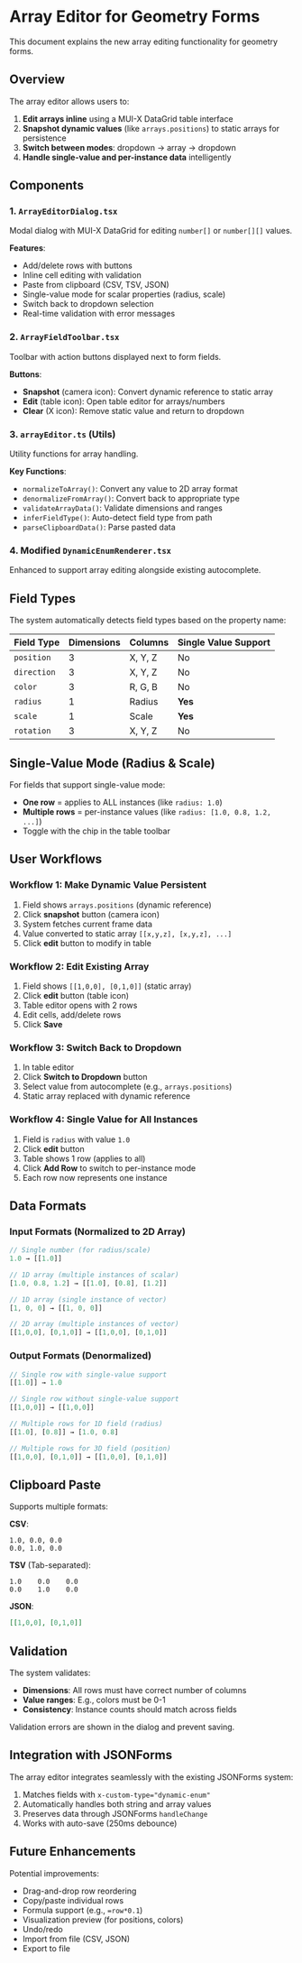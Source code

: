 # Array Editor for Geometry Forms

This document explains the new array editing functionality for geometry forms.

## Overview

The array editor allows users to:
1. **Edit arrays inline** using a MUI-X DataGrid table interface
2. **Snapshot dynamic values** (like `arrays.positions`) to static arrays for persistence
3. **Switch between modes**: dropdown → array → dropdown
4. **Handle single-value and per-instance data** intelligently

## Components

### 1. `ArrayEditorDialog.tsx`
Modal dialog with MUI-X DataGrid for editing `number[]` or `number[][]` values.

**Features**:
- Add/delete rows with buttons
- Inline cell editing with validation
- Paste from clipboard (CSV, TSV, JSON)
- Single-value mode for scalar properties (radius, scale)
- Switch back to dropdown selection
- Real-time validation with error messages

### 2. `ArrayFieldToolbar.tsx`
Toolbar with action buttons displayed next to form fields.

**Buttons**:
- **Snapshot** (camera icon): Convert dynamic reference to static array
- **Edit** (table icon): Open table editor for arrays/numbers
- **Clear** (X icon): Remove static value and return to dropdown

### 3. `arrayEditor.ts` (Utils)
Utility functions for array handling.

**Key Functions**:
- `normalizeToArray()`: Convert any value to 2D array format
- `denormalizeFromArray()`: Convert back to appropriate type
- `validateArrayData()`: Validate dimensions and ranges
- `inferFieldType()`: Auto-detect field type from path
- `parseClipboardData()`: Parse pasted data

### 4. Modified `DynamicEnumRenderer.tsx`
Enhanced to support array editing alongside existing autocomplete.

## Field Types

The system automatically detects field types based on the property name:

| Field Type | Dimensions | Columns | Single Value Support |
|------------|------------|---------|---------------------|
| `position` | 3 | X, Y, Z | No |
| `direction` | 3 | X, Y, Z | No |
| `color` | 3 | R, G, B | No |
| `radius` | 1 | Radius | **Yes** |
| `scale` | 1 | Scale | **Yes** |
| `rotation` | 3 | X, Y, Z | No |

## Single-Value Mode (Radius & Scale)

For fields that support single-value mode:

- **One row** = applies to ALL instances (like `radius: 1.0`)
- **Multiple rows** = per-instance values (like `radius: [1.0, 0.8, 1.2, ...]`)
- Toggle with the chip in the table toolbar

## User Workflows

### Workflow 1: Make Dynamic Value Persistent
1. Field shows `arrays.positions` (dynamic reference)
2. Click **snapshot** button (camera icon)
3. System fetches current frame data
4. Value converted to static array `[[x,y,z], [x,y,z], ...]`
5. Click **edit** button to modify in table

### Workflow 2: Edit Existing Array
1. Field shows `[[1,0,0], [0,1,0]]` (static array)
2. Click **edit** button (table icon)
3. Table editor opens with 2 rows
4. Edit cells, add/delete rows
5. Click **Save**

### Workflow 3: Switch Back to Dropdown
1. In table editor
2. Click **Switch to Dropdown** button
3. Select value from autocomplete (e.g., `arrays.positions`)
4. Static array replaced with dynamic reference

### Workflow 4: Single Value for All Instances
1. Field is `radius` with value `1.0`
2. Click **edit** button
3. Table shows 1 row (applies to all)
4. Click **Add Row** to switch to per-instance mode
5. Each row now represents one instance

## Data Formats

### Input Formats (Normalized to 2D Array)
```typescript
// Single number (for radius/scale)
1.0 → [[1.0]]

// 1D array (multiple instances of scalar)
[1.0, 0.8, 1.2] → [[1.0], [0.8], [1.2]]

// 1D array (single instance of vector)
[1, 0, 0] → [[1, 0, 0]]

// 2D array (multiple instances of vector)
[[1,0,0], [0,1,0]] → [[1,0,0], [0,1,0]]
```

### Output Formats (Denormalized)
```typescript
// Single row with single-value support
[[1.0]] → 1.0

// Single row without single-value support
[[1,0,0]] → [[1,0,0]]

// Multiple rows for 1D field (radius)
[[1.0], [0.8]] → [1.0, 0.8]

// Multiple rows for 3D field (position)
[[1,0,0], [0,1,0]] → [[1,0,0], [0,1,0]]
```

## Clipboard Paste

Supports multiple formats:

**CSV**:
```
1.0, 0.0, 0.0
0.0, 1.0, 0.0
```

**TSV** (Tab-separated):
```
1.0    0.0    0.0
0.0    1.0    0.0
```

**JSON**:
```json
[[1,0,0], [0,1,0]]
```

## Validation

The system validates:
- **Dimensions**: All rows must have correct number of columns
- **Value ranges**: E.g., colors must be 0-1
- **Consistency**: Instance counts should match across fields

Validation errors are shown in the dialog and prevent saving.

## Integration with JSONForms

The array editor integrates seamlessly with the existing JSONForms system:

1. Matches fields with `x-custom-type="dynamic-enum"`
2. Automatically handles both string and array values
3. Preserves data through JSONForms `handleChange`
4. Works with auto-save (250ms debounce)

## Future Enhancements

Potential improvements:
- Drag-and-drop row reordering
- Copy/paste individual rows
- Formula support (e.g., `=row*0.1`)
- Visualization preview (for positions, colors)
- Undo/redo
- Import from file (CSV, JSON)
- Export to file
